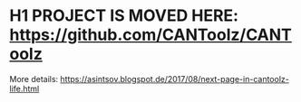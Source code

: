 # H1 PROJECT IS MOVED HERE: https://github.com/CANToolz/CANToolz

More details: https://asintsov.blogspot.de/2017/08/next-page-in-cantoolz-life.html
